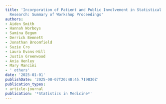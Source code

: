 ```yaml
---
title: 'Incorporation of Patient and Public Involvement in Statistical Methodology
  Research: Summary of Workshop Proceedings'
authors:
- Aiden Smith
- Hannah Worboys
- Samina Begum
- Derrick Bennett
- Jonathan Broomfield
- Suzie Cro
- Laura Evans-Hill
- Justin Greenwood
- Ania Henley
- Mary Mancini
- ' others'
date: '2025-01-01'
publishDate: '2025-08-07T20:48:45.719830Z'
publication_types:
- article-journal
publication: '*Statistics in Medicine*'
---
```

